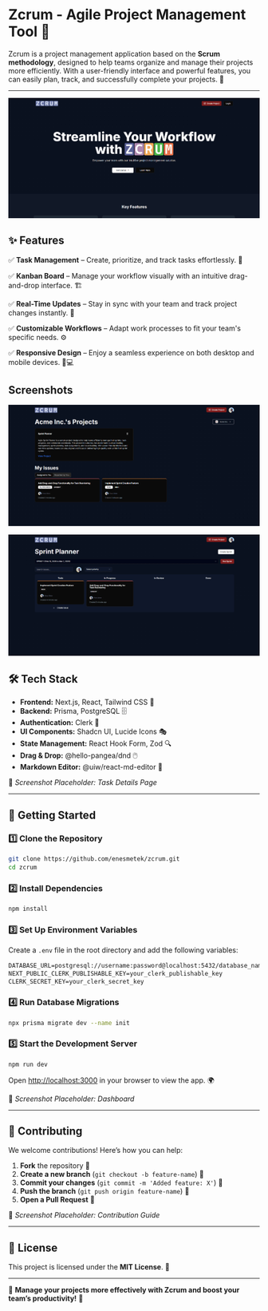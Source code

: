 # Zcrum - Agile Project Management Tool 🚀

Zcrum is a project management application based on the **Scrum methodology**, designed to help teams organize and manage their projects more efficiently. With a user-friendly interface and powerful features, you can easily plan, track, and successfully complete your projects. 🎯

---

![Uygulama Ekran Görüntüsü](https://raw.githubusercontent.com/enesmetek/zcrum/refs/heads/main/screenshots/1.png)

## ✨ Features

✅ **Task Management** – Create, prioritize, and track tasks effortlessly. 📌

✅ **Kanban Board** – Manage your workflow visually with an intuitive drag-and-drop interface. 🏗️

✅ **Real-Time Updates** – Stay in sync with your team and track project changes instantly. 🔄

✅ **Customizable Workflows** – Adapt work processes to fit your team's specific needs. ⚙️

✅ **Responsive Design** – Enjoy a seamless experience on both desktop and mobile devices. 📱💻

## Screenshots

![Uygulama Ekran Görüntüsü](https://raw.githubusercontent.com/enesmetek/zcrum/refs/heads/main/screenshots/2.png)

![Uygulama Ekran Görüntüsü](https://raw.githubusercontent.com/enesmetek/zcrum/refs/heads/main/screenshots/3.png)

## 🛠️ Tech Stack

- **Frontend:** Next.js, React, Tailwind CSS 🎨
- **Backend:** Prisma, PostgreSQL 🗄️
- **Authentication:** Clerk 🔑
- **UI Components:** Shadcn UI, Lucide Icons 🎭
- **State Management:** React Hook Form, Zod 🔍
- **Drag & Drop:** @hello-pangea/dnd 🖱️
- **Markdown Editor:** @uiw/react-md-editor 📝

📸 _Screenshot Placeholder: Task Details Page_

---

## 🚀 Getting Started

### 1️⃣ Clone the Repository
```bash
git clone https://github.com/enesmetek/zcrum.git
cd zcrum
```

### 2️⃣ Install Dependencies
```bash
npm install
```

### 3️⃣ Set Up Environment Variables
Create a `.env` file in the root directory and add the following variables:
```env
DATABASE_URL=postgresql://username:password@localhost:5432/database_name
NEXT_PUBLIC_CLERK_PUBLISHABLE_KEY=your_clerk_publishable_key
CLERK_SECRET_KEY=your_clerk_secret_key
```

### 4️⃣ Run Database Migrations
```bash
npx prisma migrate dev --name init
```

### 5️⃣ Start the Development Server
```bash
npm run dev
```

Open [http://localhost:3000](http://localhost:3000) in your browser to view the app. 🌍

📸 _Screenshot Placeholder: Dashboard_

---

## 🤝 Contributing

We welcome contributions! Here’s how you can help:

1. **Fork** the repository 🍴
2. **Create a new branch** (`git checkout -b feature-name`) 🌿
3. **Commit your changes** (`git commit -m 'Added feature: X'`) 🔧
4. **Push the branch** (`git push origin feature-name`) 🚀
5. **Open a Pull Request** 🔄

📸 _Screenshot Placeholder: Contribution Guide_

---

## 📜 License

This project is licensed under the **MIT License**. 📄

---

🎯 **Manage your projects more effectively with Zcrum and boost your team’s productivity!** 🚀

